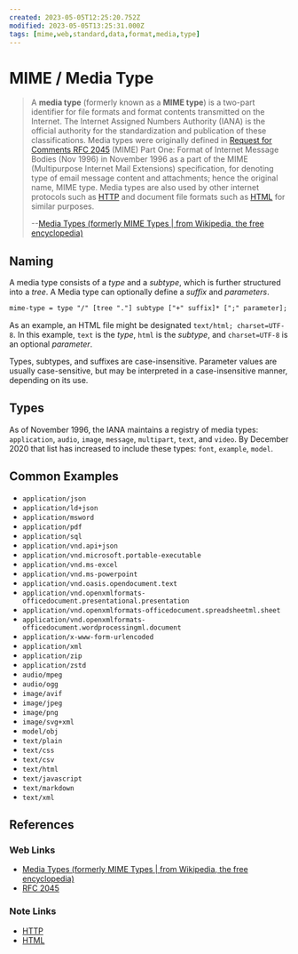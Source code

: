 ```yaml
---
created: 2023-05-05T12:25:20.752Z
modified: 2023-05-05T13:25:31.000Z
tags: [mime,web,standard,data,format,media,type]
---
```

# MIME / Media Type

>A **media type** (formerly known as a **MIME type**)
>is a two-part identifier for file formats and
>format contents transmitted on the Internet.
>The Internet Assigned Numbers Authority (IANA) is the official authority for
>the standardization and publication of these classifications.
>Media types were originally defined in [Request for Comments RFC 2045][rfc2045]
>(MIME) Part One: Format of Internet Message Bodies (Nov 1996) in
>November 1996 as a part of the MIME
>(Multipurpose Internet Mail Extensions) specification,
>for denoting type of email message content and attachments;
>hence the original name, MIME type.
>Media types are also used by other internet protocols such as [HTTP][-http] and
>document file formats such as [HTML][-html] for similar purposes.
>
>--[Media Types (formerly MIME Types | from Wikipedia, the free encyclopedia)][wiki-mime]

## Naming

A media type consists of a *type* and a *subtype*,
which is further structured into a *tree*.
A Media type can optionally define a *suffix* and *parameters*.

```txt
mime-type = type "/" [tree "."] subtype ["+" suffix]* [";" parameter];
```

As an example, an HTML file might be designated `text/html; charset=UTF-8`.
In this example, `text` is the *type*,
`html` is the *subtype*,
and `charset=UTF-8` is an optional *parameter*.

Types, subtypes, and suffixes are case-insensitive.
Parameter values are usually case-sensitive,
but may be interpreted in a case-insensitive manner, depending on its use.

## Types

As of November 1996, the IANA maintains a registry of media types:
`application`, `audio`, `image`, `message`, `multipart`, `text`, and `video`.
By December 2020 that list has increased to include these types:
`font`, `example`, `model`.

## Common Examples

* `application/json`
* `application/ld+json`
* `application/msword`
* `application/pdf`
* `application/sql`
* `application/vnd.api+json`
* `application/vnd.microsoft.portable-executable`
* `application/vnd.ms-excel`
* `application/vnd.ms-powerpoint`
* `application/vnd.oasis.opendocument.text`
* `application/vnd.openxmlformats-officedocument.presentational.presentation`
* `application/vnd.openxmlformats-officedocument.spreadsheetml.sheet`
* `application/vnd.openxmlformats-officedocument.wordprocessingml.document`
* `application/x-www-form-urlencoded`
* `application/xml`
* `application/zip`
* `application/zstd`
* `audio/mpeg`
* `audio/ogg`
* `image/avif`
* `image/jpeg`
* `image/png`
* `image/svg+xml`
* `model/obj`
* `text/plain`
* `text/css`
* `text/csv`
* `text/html`
* `text/javascript`
* `text/markdown`
* `text/xml`

## References

### Web Links

* [Media Types (formerly MIME Types | from Wikipedia, the free encyclopedia)][wiki-mime]
* [RFC 2045][rfc2045]

<!-- Hidden References -->
[wiki-mime]: https://en.wikipedia.org/wiki/Media_type "Media Types (formerly MIME Types | from Wikipedia, the free encyclopedia)"
[rfc2045]: https://datatracker.ietf.org/doc/html/rfc2045 "RFC 2045"

### Note Links

* [HTTP][-http]
* [HTML][-html]

<!-- Hidden References -->
[-http]: http.md "HTTP"
[-html]: html.md "HTML"

